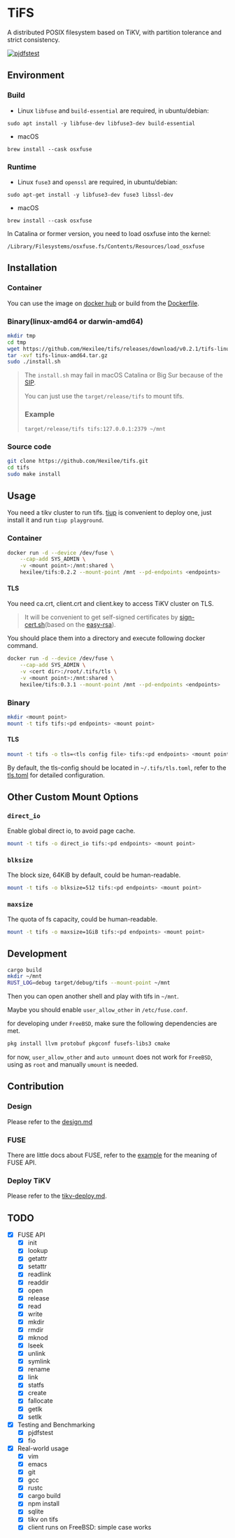# TiFS

A distributed POSIX filesystem based on TiKV, with partition tolerance and strict consistency.

[![pjdfstest](https://github.com/Hexilee/tifs/workflows/pjdfstest/badge.svg)](https://github.com/Hexilee/tifs/actions)

## Environment

### Build 

- Linux
`libfuse` and `build-essential` are required, in ubuntu/debian:

```
sudo apt install -y libfuse-dev libfuse3-dev build-essential
```

- macOS
```
brew install --cask osxfuse
```

### Runtime
- Linux
`fuse3` and `openssl` are required, in ubuntu/debian:

```
sudo apt-get install -y libfuse3-dev fuse3 libssl-dev
```

- macOS

```
brew install --cask osxfuse
```

In Catalina or former version, you need to load osxfuse into the kernel:

```
/Library/Filesystems/osxfuse.fs/Contents/Resources/load_osxfuse
```

## Installation

### Container
You can use the image on [docker hub](https://hub.docker.com/repository/docker/hexilee/tifs) or build from the [Dockerfile](Dockerfile).

### Binary(linux-amd64 or darwin-amd64)

```bash
mkdir tmp
cd tmp
wget https://github.com/Hexilee/tifs/releases/download/v0.2.1/tifs-linux-amd64.tar.gz
tar -xvf tifs-linux-amd64.tar.gz
sudo ./install.sh
```

> The `install.sh` may fail in macOS Catalina or Big Sur because of the 
> [SIP](https://developer.apple.com/documentation/security/disabling_and_enabling_system_integrity_protection). 
> 
> You can just use the `target/release/tifs` to mount tifs.
> ### Example
> ```
> target/release/tifs tifs:127.0.0.1:2379 ~/mnt
> ```

### Source code

```bash
git clone https://github.com/Hexilee/tifs.git
cd tifs
sudo make install
```

## Usage
You need a tikv cluster to run tifs. [tiup](https://github.com/pingcap/tiup) is convenient to deploy one, just install it and run `tiup playground`.

### Container

```bash
docker run -d --device /dev/fuse \
    --cap-add SYS_ADMIN \
    -v <mount point>:/mnt:shared \
    hexilee/tifs:0.2.2 --mount-point /mnt --pd-endpoints <endpoints>
```

#### TLS
You need ca.crt, client.crt and client.key to access TiKV cluster on TLS. 

> It will be convenient to get self-signed certificates by [sign-cert.sh](sign-cert.sh)(based on the [easy-rsa](https://github.com/OpenVPN/easy-rsa)).

You should place them into a directory <cert dir> and execute following docker command.

```bash
docker run -d --device /dev/fuse \
    --cap-add SYS_ADMIN \
    -v <cert dir>:/root/.tifs/tls \
    -v <mount point>:/mnt:shared \
    hexilee/tifs:0.3.1 --mount-point /mnt --pd-endpoints <endpoints>
```

### Binary

```bash
mkdir <mount point>
mount -t tifs tifs:<pd endpoints> <mount point>
```

#### TLS

```bash
mount -t tifs -o tls=<tls config file> tifs:<pd endpoints> <mount point>
```

By default, the tls-config should be located in `~/.tifs/tls.toml`, refer to the [tls.toml](config-examples/tls.toml) for detailed configuration.

## Other Custom Mount Options

### `direct_io`

Enable global direct io, to avoid page cache.

```bash
mount -t tifs -o direct_io tifs:<pd endpoints> <mount point>
```
### `blksize`

The block size, 64KiB by default, could be human-readable.

```bash
mount -t tifs -o blksize=512 tifs:<pd endpoints> <mount point>
```

### `maxsize`

The quota of fs capacity, could be human-readable.

```bash
mount -t tifs -o maxsize=1GiB tifs:<pd endpoints> <mount point>
```

## Development

```bash
cargo build
mkdir ~/mnt
RUST_LOG=debug target/debug/tifs --mount-point ~/mnt
```

Then you can open another shell and play with tifs in `~/mnt`.

Maybe you should enable `user_allow_other` in `/etc/fuse.conf`.

for developing under `FreeBSD`, make sure the following dependencies are met.

```bash
pkg install llvm protobuf pkgconf fusefs-libs3 cmake
```

for now, `user_allow_other` and `auto unmount` does not work for `FreeBSD`, using as `root` and manually `umount` is needed.

## Contribution

### Design

Please refer to the [design.md](contribution/design.md)

### FUSE
There are little docs about FUSE, refer to the [example](https://github.com/cberner/fuser/blob/master/examples/simple.rs) for the meaning of FUSE API.

### Deploy TiKV
Please refer to the [tikv-deploy.md](contribution/tikv-deploy.md).

## TODO

- [x] FUSE API
    - [x] init
    - [x] lookup
    - [x] getattr
    - [x] setattr
    - [x] readlink
    - [x] readdir
    - [x] open
    - [x] release
    - [x] read
    - [x] write
    - [x] mkdir
    - [x] rmdir
    - [x] mknod
    - [x] lseek
    - [x] unlink
    - [x] symlink
    - [x] rename
    - [x] link
    - [x] statfs
    - [x] create
    - [x] fallocate
    - [x] getlk
    - [x] setlk

- [x] Testing and Benchmarking
    - [x] pjdfstest
    - [x] fio

- [x] Real-world usage
    - [x] vim
    - [x] emacs
    - [x] git
    - [x] gcc
    - [x] rustc
    - [x] cargo build
    - [x] npm install
    - [x] sqlite
    - [x] tikv on tifs
    - [x] client runs on FreeBSD: simple case works
